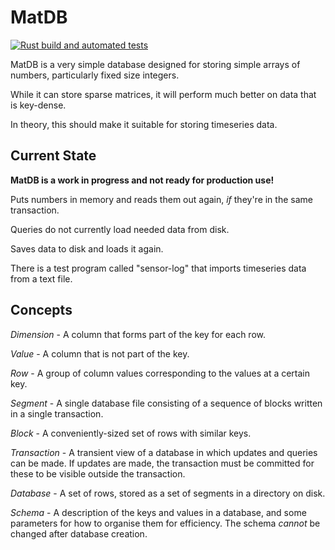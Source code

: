 MatDB
====

[![Rust build and automated tests](https://github.com/ejrh/matdb/actions/workflows/rust.yml/badge.svg)](https://github.com/ejrh/matdb/actions/workflows/rust.yml)

MatDB is a very simple database designed for storing simple arrays of numbers, particularly fixed size integers.

While it can store sparse matrices, it will perform much better on data that is key-dense.

In theory, this should make it suitable for storing timeseries data.

Current State
---

**MatDB is a work in progress and not ready for production use!**

Puts numbers in memory and reads them out again, *if* they're in the same transaction.

Queries do not currently load needed data from disk.

Saves data to disk and loads it again.

There is a test program called "sensor-log" that imports timeseries data from a text file.

Concepts
---

*Dimension* - A column that forms part of the key for each row.

*Value* - A column that is not part of the key.

*Row* - A group of column values corresponding to the values at a certain key. 

*Segment* - A single database file consisting of a sequence of blocks written in a single transaction.

*Block* - A conveniently-sized set of rows with similar keys.

*Transaction* - A transient view of a database in which updates and queries can be made.  If updates are made, the transaction must be committed for these to be visible outside the transaction.

*Database* - A set of rows, stored as a set of segments in a directory on disk. 

*Schema* - A description of the keys and values in a database, and some parameters for how to organise them for efficiency.  The schema *cannot* be changed after database creation.
